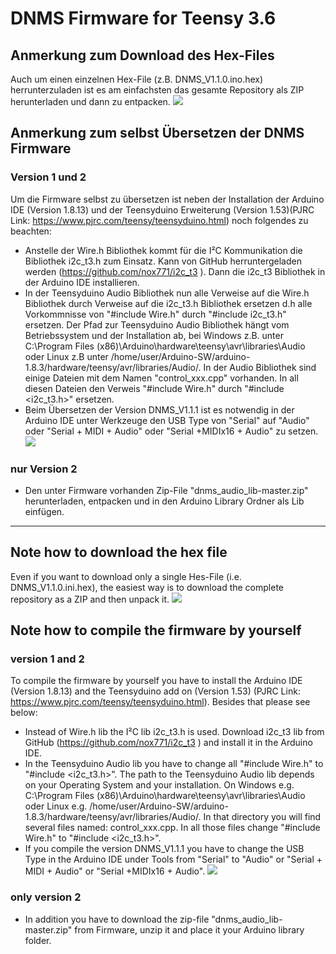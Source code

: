 # DNMS Firmware for Teensy 3.6

## Anmerkung zum Download des Hex-Files

Auch um einen einzelnen Hex-File (z.B. DNMS_V1.1.0.ino.hex) herrunterzuladen ist es am einfachsten das gesamte Repository als ZIP herunterladen und dann zu entpacken.
<img src="images/DNMS_herrunterladen.jpg"><br>



## Anmerkung zum selbst Übersetzen der DNMS Firmware

### Version 1 und 2

Um die Firmware selbst zu übersetzen ist neben der Installation der Arduino IDE (Version 1.8.13) und der Teensyduino Erweiterung (Version 1.53)(PJRC Link: https://www.pjrc.com/teensy/teensyduino.html) noch folgendes zu beachten:
- Anstelle der Wire.h Bibliothek kommt für die I²C Kommunikation die Bibliothek i2c_t3.h zum Einsatz. Kann von GitHub herruntergeladen werden (https://github.com/nox771/i2c_t3 ). Dann die i2c_t3 Bibliothek in der Arduino IDE installieren. 
- In der Teensyduino Audio Bibliothek nun alle Verweise auf die Wire.h Bibliothek durch Verweise auf die i2c_t3.h Bibliothek ersetzen d.h alle Vorkommnisse von "#include Wire.h" durch "#include i2c_t3.h" ersetzen. Der Pfad zur Teensyduino Audio Bibliothek hängt vom Betriebssystem und der Installation ab, bei Windows z.B. unter C:\Program Files (x86)\Arduino\hardware\teensy\avr\libraries\Audio oder Linux z.B unter /home/user/Arduino-SW/arduino-1.8.3/hardware/teensy/avr/libraries/Audio/.
In der Audio Bibliothek sind einige Dateien mit dem Namen "control_xxx.cpp" vorhanden. In all diesen Dateien den Verweis "#include Wire.h" durch "#include <i2c_t3.h>" ersetzen.
- Beim Übersetzen der Version DNMS_V1.1.1 ist es notwendig in der Arduino IDE unter Werkzeuge den USB Type von "Serial" auf "Audio" oder "Serial + MIDI + Audio" oder "Serial +MIDIx16 + Audio" zu setzen.
<img src="images/Arduino IDE Teensy3.6 USB.jpg"><br>

### nur Version 2

- Den unter Firmware vorhanden Zip-File "dnms_audio_lib-master.zip" herunterladen, entpacken und in den Arduino Library Ordner als Lib einfügen.

------------------------------------------------------------------------
## Note how to download the hex file

Even if you want to download only a single Hes-File (i.e. DNMS_V1.1.0.ini.hex), the easiest way is to download the complete repository as a ZIP and then unpack it.
<img src="images/DNMS_herrunterladen.jpg"><br>



## Note how to compile the firmware by yourself

### version 1 and 2

To compile the firmware by yourself you have to install the Arduino IDE (Version 1.8.13) and the Teensyduino add on (Version 1.53) (PJRC Link: https://www.pjrc.com/teensy/teensyduino.html). Besides that please see below:
- Instead of Wire.h lib the I²C lib i2c_t3.h is used. Download i2c_t3 lib from GitHub (https://github.com/nox771/i2c_t3 ) and install it in the Arduino IDE.
- In the Teensyduino Audio lib you have to change all "#include Wire.h" to "#include <i2c_t3.h>". The path to the Teensyduino Audio lib depends on your Operating System and your installation. On Windows e.g. C:\Program Files (x86)\Arduino\hardware\teensy\avr\libraries\Audio oder Linux e.g. /home/user/Arduino-SW/arduino-1.8.3/hardware/teensy/avr/libraries/Audio/. In that directory you will find several files named: control_xxx.cpp. In all those files change "#include Wire.h" to "#include <i2c_t3.h>".
- If you compile the version DNMS_V1.1.1 you have to change the USB Type in the Arduino IDE under Tools from "Serial" to "Audio" or "Serial + MIDI + Audio" or "Serial +MIDIx16 + Audio".
<img src="images/Arduino IDE Teensy3.6 USB.jpg"><br> 

### only version 2

- In addition you have to download the zip-file "dnms_audio_lib-master.zip" from Firmware, unzip it and place it your Arduino library folder.

